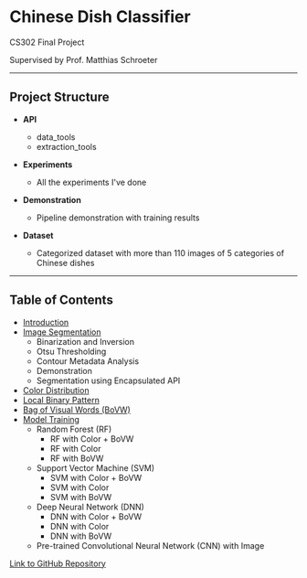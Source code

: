 # Chinese Dish Classifier

CS302 Final Project

Supervised by Prof. Matthias Schroeter

---
## Project Structure

- **API**
  - data_tools
  - extraction_tools

- **Experiments**
  - All the experiments I've done

- **Demonstration**
  - Pipeline demonstration with training results

- **Dataset**
  - Categorized dataset with more than 110 images of 5 categories of Chinese dishes

---

## Table of Contents

- [Introduction](#introduction)
- [Image Segmentation](#image-segmentation)
  - Binarization and Inversion
  - Otsu Thresholding
  - Contour Metadata Analysis
  - Demonstration
  - Segmentation using Encapsulated API
- [Color Distribution](#color-distribution)
- [Local Binary Pattern](#local-binary-pattern)
- [Bag of Visual Words (BoVW)](#bag-of-visual-words-bovw)
- [Model Training](#model-training)
  - Random Forest (RF)
    - RF with Color + BoVW
    - RF with Color
    - RF with BoVW
  - Support Vector Machine (SVM)
    - SVM with Color + BoVW
    - SVM with Color
    - SVM with BoVW
  - Deep Neural Network (DNN)
    - DNN with Color + BoVW
    - DNN with Color
    - DNN with BoVW
  - Pre-trained Convolutional Neural Network (CNN) with Image

[Link to GitHub Repository](https://github.com/Ydz0616/chinese_dish_recognition)


